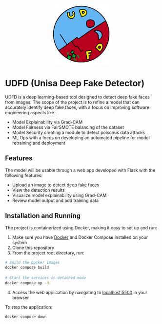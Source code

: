 <p align="center">
  <img src="./logo.png" alt="Logo" width="200"/>
</p>

# UDFD (Unisa Deep Fake Detector)
UDFD is a deep learning-based tool designed to detect deep fake faces from images.
The scope of the project is to refine a model that can accurately identify deep fake faces,
with a focus on improving software engineering aspects like:
 - Model Explainability via Grad-CAM
 - Model Fairness via FairSMOTE balancing of the dataset
 - Model Security creating a module to detect poisonus data attacks
 - ML Ops with a focus on developing an automated pipeline for model retraining and deployment

## Features
The model will be usable through a web app developed with Flask with the following features:
- Upload an image to detect deep fake faces
- View the detection results
- Visualize model explainability using Grad-CAM
- Review model output and add training data

## Installation and Running

The project is containerized using Docker, making it easy to set up and run:

1. Make sure you have [Docker](https://www.docker.com/get-started) and Docker Compose installed on your system
2. Clone this repository
3. From the project root directory, run:

```bash
# Build the Docker images
docker compose build

# Start the services in detached mode
docker compose up -d
```

4. Access the web application by navigating to [localhost:5500](http://localhost:5500/) in your browser

To stop the application:

```bash
docker compose down
```
